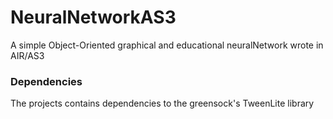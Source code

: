 # NeuralNetworkAS3
A simple Object-Oriented graphical and educational neuralNetwork wrote in AIR/AS3

### Dependencies
The projects contains dependencies to the greensock's TweenLite library
